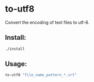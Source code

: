 # to-utf8
Convert the encoding of text files to utf-8.


## Install:
```bash
./install
```

## Usage:
```bash
to-utf8 "file_name_pattern_*.srt"
```
